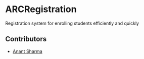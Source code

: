 # ARCRegistration
Registration system for enrolling students efficiently and quickly

## Contributors
 - [Anant Sharma](https://github.com/anant2047)
